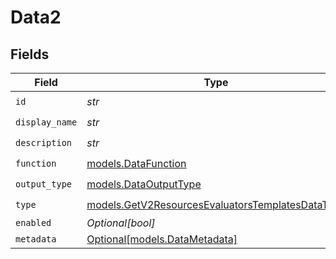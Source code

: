 # Data2


## Fields

| Field                                                                                                      | Type                                                                                                       | Required                                                                                                   | Description                                                                                                |
| ---------------------------------------------------------------------------------------------------------- | ---------------------------------------------------------------------------------------------------------- | ---------------------------------------------------------------------------------------------------------- | ---------------------------------------------------------------------------------------------------------- |
| `id`                                                                                                       | *str*                                                                                                      | :heavy_check_mark:                                                                                         | N/A                                                                                                        |
| `display_name`                                                                                             | *str*                                                                                                      | :heavy_check_mark:                                                                                         | N/A                                                                                                        |
| `description`                                                                                              | *str*                                                                                                      | :heavy_check_mark:                                                                                         | N/A                                                                                                        |
| `function`                                                                                                 | [models.DataFunction](../models/datafunction.md)                                                           | :heavy_check_mark:                                                                                         | N/A                                                                                                        |
| `output_type`                                                                                              | [models.DataOutputType](../models/dataoutputtype.md)                                                       | :heavy_check_mark:                                                                                         | N/A                                                                                                        |
| `type`                                                                                                     | [models.GetV2ResourcesEvaluatorsTemplatesDataType](../models/getv2resourcesevaluatorstemplatesdatatype.md) | :heavy_check_mark:                                                                                         | N/A                                                                                                        |
| `enabled`                                                                                                  | *Optional[bool]*                                                                                           | :heavy_minus_sign:                                                                                         | N/A                                                                                                        |
| `metadata`                                                                                                 | [Optional[models.DataMetadata]](../models/datametadata.md)                                                 | :heavy_minus_sign:                                                                                         | N/A                                                                                                        |